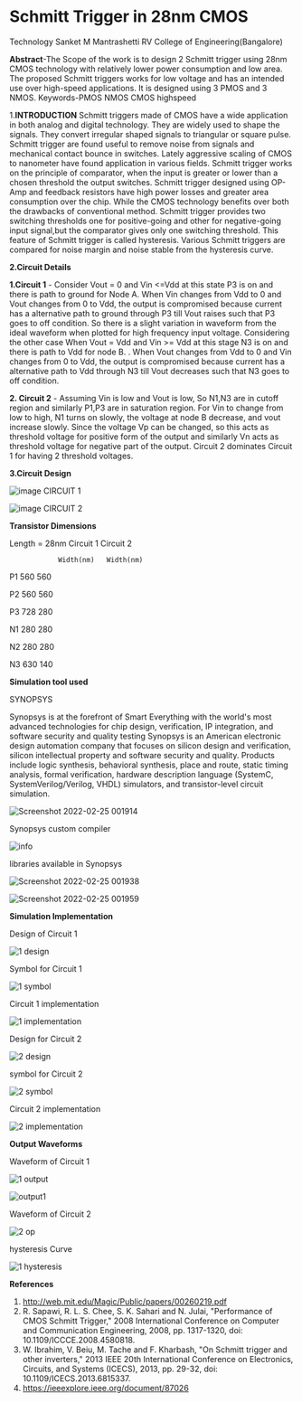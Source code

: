 # Schmitt Trigger in 28nm CMOS
Technology
Sanket M Mantrashetti
RV College of Engineering(Bangalore)



**Abstract**-The Scope of the work is to design 2 Schmitt trigger using 28nm CMOS technology with relatively lower power consumption and low area. The proposed Schmitt triggers works for low voltage and has an intended use over high-speed applications. It is designed using 3 PMOS and 3 NMOS. 
Keywords-PMOS NMOS CMOS highspeed  


1.**INTRODUCTION**
Schmitt triggers made of CMOS have a wide application in both analog and digital technology. They are widely used to shape the signals. They convert irregular shaped signals to triangular or square pulse. Schmitt trigger are found useful to remove noise from signals and mechanical contact bounce in switches.
Lately aggressive scaling of CMOS to nanometer have found application in various fields. Schmitt trigger works on the principle of comparator, when the input is greater  or lower than a chosen threshold the output switches. Schmitt trigger designed using OP-Amp and feedback resistors have high power losses and greater area consumption over the chip. While the CMOS technology benefits over both the drawbacks of conventional method.
Schmitt trigger provides two switching thresholds one for positive-going and other for negative-going input signal,but the comparator gives only one switching threshold. This feature of Schmitt trigger is called hysteresis. Various Schmitt triggers are compared for noise margin and noise stable from the hysteresis curve.



**2.Circuit Details**

**1.Circuit 1** - Consider Vout = 0 and Vin <=Vdd at this state P3 is on and there is path to ground for Node A. When Vin changes from Vdd to 0 and Vout changes from 0 to Vdd, the output is compromised because current has a alternative path to ground through P3 till Vout raises such that P3 goes to off condition. So there is a slight variation in waveform from the ideal waveform when plotted for high frequency input voltage. Considering the other case When Vout = Vdd and Vin >= Vdd at this stage N3 is on and there is path to Vdd for  node B. . When Vout changes from Vdd to 0 and Vin changes from 0 to Vdd, the output is compromised because current has a alternative path to Vdd through N3 till Vout decreases such that N3 goes to off condition.

**2. Circuit 2** - Assuming Vin is low and Vout is low, So N1,N3 are in cutoff region and similarly P1,P3 are in saturation region. For Vin to change from low to high, N1 turns on slowly, the voltage at node B decrease, and vout increase slowly. Since the voltage Vp can be changed, so this acts as threshold voltage for positive form of the output and similarly Vn acts as threshold voltage for negative part of the output. Circuit 2 dominates Circuit 1  for having 2 threshold voltages.




**3.Circuit Design**

![image](https://user-images.githubusercontent.com/92454845/155769173-680e5be2-c827-4c7d-a269-8f511c969061.png)
CIRCUIT 1

![image](https://user-images.githubusercontent.com/92454845/155769262-8e83e089-864f-4c4b-a132-2b9a4282bc67.png)
CIRCUIT 2



**Transistor Dimensions**

Length = 28nm	Circuit 1	Circuit 2

	            Width(nm)	Width(nm)
              
P1	              560    	560

P2	              560	    560

P3	              728    	280

N1	              280	    280

N2	              280	    280

N3	              630   	140




**Simulation tool used**

SYNOPSYS

Synopsys is at the forefront of Smart Everything with the world's most advanced technologies for chip design, verification, IP integration, and software security and quality testing
Synopsys is an American electronic design automation company that focuses on silicon design and verification, silicon intellectual property and software security and quality. Products include logic synthesis, behavioral synthesis, place and route, static timing analysis, formal verification, hardware description language (SystemC, SystemVerilog/Verilog, VHDL) simulators, and transistor-level circuit simulation. 

![Screenshot 2022-02-25 001914](https://user-images.githubusercontent.com/92454845/155771264-cb82df72-b39c-4892-998a-1343de02d668.png)

Synopsys custom compiler

![info](https://user-images.githubusercontent.com/92454845/155771330-08392773-c4d5-495a-a1c0-ae9eb4b4c628.png)

libraries available in Synopsys

![Screenshot 2022-02-25 001938](https://user-images.githubusercontent.com/92454845/155771370-0e78a1e4-d590-4c23-8d25-3e7ec2edf369.png)

![Screenshot 2022-02-25 001959](https://user-images.githubusercontent.com/92454845/155771377-a7770493-6f79-48ae-b95b-d7622476471e.png)




**Simulation Implementation**

Design of Circuit 1

![1 design](https://user-images.githubusercontent.com/92454845/155769910-368e153e-fbca-457a-9af7-6e37b3a2a605.png)

Symbol for Circuit 1

![1 symbol](https://user-images.githubusercontent.com/92454845/155769870-dc20209f-e112-4bce-a567-3f68ef2fd517.png)

Circuit 1 implementation

![1 implementation](https://user-images.githubusercontent.com/92454845/155769929-eeb46c86-eab1-4df7-a642-6f9a9d883106.png)



Design for Circuit 2

![2 design](https://user-images.githubusercontent.com/92454845/155770059-e1d293f2-2c6f-4e57-b0cb-4e35c981d25a.png)

symbol for Circuit 2

![2 symbol](https://user-images.githubusercontent.com/92454845/155770116-728e1ba1-a77b-4afc-a12c-ef14105efdda.png)

Circuit 2 implementation

![2 implementation](https://user-images.githubusercontent.com/92454845/155770169-1d981c5c-d026-4f39-8139-4d4c19d69b77.png)




**Output Waveforms**

Waveform of Circuit 1

![1 output](https://user-images.githubusercontent.com/92454845/155770450-6013afdc-a990-448b-b4af-f840fa503646.png)

![output1](https://user-images.githubusercontent.com/92454845/155770527-00fabaf0-82fd-4ed8-b7dd-7d165e142978.png)


Waveform of Circuit 2

![2 op](https://user-images.githubusercontent.com/92454845/155770556-f7dacfdd-464a-48c6-bdca-51ec630948ca.png)

hysteresis Curve

![1 hysteresis](https://user-images.githubusercontent.com/92454845/155770601-0b4ba9c5-51cb-4b1d-b7f9-43b1fd1be5c7.png)



**References**

1. http://web.mit.edu/Magic/Public/papers/00260219.pdf
2. R. Sapawi, R. L. S. Chee, S. K. Sahari and N. Julai, "Performance of CMOS Schmitt Trigger," 2008 International Conference on Computer and Communication Engineering, 2008, pp. 1317-1320, doi: 10.1109/ICCCE.2008.4580818.
3. W. Ibrahim, V. Beiu, M. Tache and F. Kharbash, "On Schmitt trigger and other inverters," 2013 IEEE 20th International Conference on Electronics, Circuits, and Systems (ICECS), 2013, pp. 29-32, doi: 10.1109/ICECS.2013.6815337.
4. https://ieeexplore.ieee.org/document/87026
